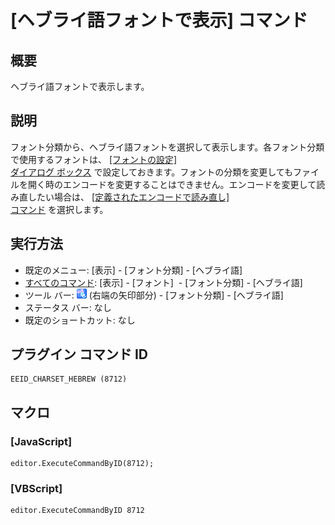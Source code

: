 # \[ヘブライ語フォントで表示\] コマンド

## 概要

ヘブライ語フォントで表示します。

## 説明

フォント分類から、ヘブライ語フォントを選択して表示します。各フォント分類で使用するフォントは、 [\[フォントの設定\] \
ダイアログ ボックス](../../dlg/properties/font/index) で設定しておきます。フォントの分類を変更してもファイルを開く時のエンコードを変更することはできません。エンコードを変更して読み直したい場合は、 [\[定義されたエンコードで読み直し\] \
コマンド](../file/file_reload_defined) を選択します。

## 実行方法

- 既定のメニュー: \[表示\] \- \[フォント分類\] \- \[ヘブライ語\]
- [すべてのコマンド](../../glossary/allcommands): \[表示\] \- \[フォント\]  \- \[フォント分類\] \- \[ヘブライ語\]
- ツール バー: ![](../../images/fontpopup.gif) (右端の矢印部分) \-
\[フォント分類\] \- \[ヘブライ語\]
- ステータス バー: なし
- 既定のショートカット: なし

## プラグイン コマンド ID

```
EEID_CHARSET_HEBREW (8712)
```

## マクロ

### \[JavaScript\]

```
editor.ExecuteCommandByID(8712);
```

### \[VBScript\]

```
editor.ExecuteCommandByID 8712
```
